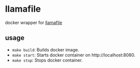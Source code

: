 # llamafile
docker wrapper for [llamafile](https://github.com/Mozilla-Ocho/llamafile)

## usage
- `make build`: Builds docker image.
- `make start`: Starts docker container on http://localhost:8080.
- `make stop`: Stops docker container.
